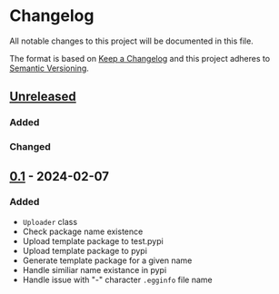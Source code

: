# Changelog
All notable changes to this project will be documented in this file.

The format is based on [Keep a Changelog](http://keepachangelog.com/en/1.0.0/)
and this project adheres to [Semantic Versioning](http://semver.org/spec/v2.0.0.html).

## [Unreleased]
### Added
### Changed
## [0.1] - 2024-02-07
### Added
- `Uploader` class
- Check package name existence
- Upload template package to test.pypi
- Upload template package to pypi
- Generate template package for a given name
- Handle similiar name existance in pypi
- Handle issue with "-" character `.egginfo` file name

[Unreleased]: https://github.com/openscilab/reserver/compare/v0.1...dev
[0.1]: https://github.com/openscilab/reserver/compare/0ae5bb9...v0.1